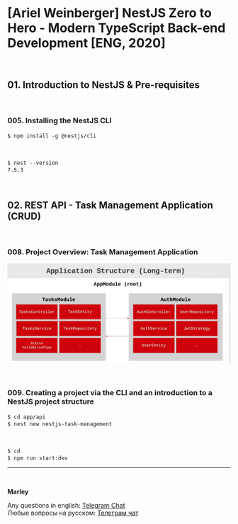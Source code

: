 # [Ariel Weinberger] NestJS Zero to Hero - Modern TypeScript Back-end Development [ENG, 2020]

<br/>

## 01. Introduction to NestJS & Pre-requisites

<br/>

### 005. Installing the NestJS CLI

    $ npm install -g @nestjs/cli

<br/>

    $ nest --version
    7.5.3


<br/>

## 02. REST API - Task Management Application (CRUD)

<br/>

### 008. Project Overview: Task Management Application

![Application](/img/pic-m01-p01.png?raw=true)

<br/>

### 009. Creating a project via the CLI and an introduction to a NestJS project structure

    $ cd app/api
    $ nest new nestjs-task-management

<br/>

    $ cd 
    $ npm run start:dev

---

<br/>

**Marley**

Any questions in english: <a href="https://jsdev.org/chat/">Telegram Chat</a>  
Любые вопросы на русском: <a href="https://jsdev.ru/chat/">Телеграм чат</a>